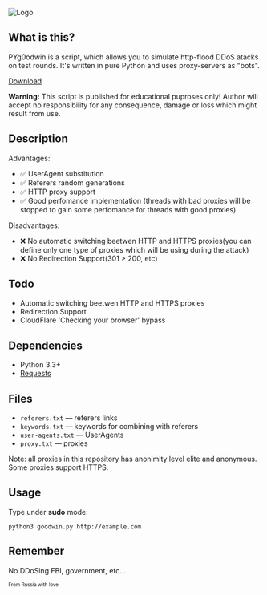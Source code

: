 ![Logo](http://i.imgur.com/ZXQUpbq.png)

## What is this?
PYg0odwin is a script, which allows you to simulate http-flood DDoS atacks on test rounds. It's written in pure Python and uses proxy-servers as "bots".

[Download](https://github.com/JamesJGoodwin/PYg0odwin/releases)

**Warning:** This script is published for educational puproses only! Author will accept no responsibility for any consequence, damage or loss which might result from use.
## Description
Advantages:
* :white_check_mark: UserAgent substitution
* :white_check_mark: Referers random generations
* :white_check_mark: HTTP proxy support
* :white_check_mark: Good perfomance implementation (threads with bad proxies will be stopped to gain some perfomance for threads with good proxies)

Disadvantages:
* :x: No automatic switching beetwen HTTP and HTTPS proxies(you can define only one type of proxies which will be using during the attack)
* :x: No Redirection Support(301 > 200, etc)

## Todo

* Automatic switching beetwen HTTP and HTTPS proxies
* Redirection Support
* CloudFlare 'Checking your browser' bypass

## Dependencies
* Python 3.3+
* [Requests](https://github.com/kennethreitz/requests)

## Files

* `referers.txt` — referers links
* `keywords.txt` — keywords for combining with referers
* `user-agents.txt` — UserAgents
* `proxy.txt` — proxies

Note: all proxies in this repository has anonimity level elite and anonymous. Some proxies support HTTPS. 

## Usage
Type under **sudo** mode:

`python3 goodwin.py http://example.com`

## Remember
No DDoSing FBI, government, etc...

<sup><sup>From Russia with love</sup></sup>
